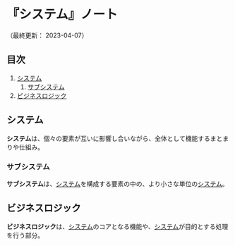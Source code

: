 # 『システム』ノート

（最終更新： 2023-04-07）


## 目次

1. [システム](#システム)
	1. [サブシステム](#サブシステム)
1. [ビジネスロジック](#ビジネスロジック)


## システム

**システム**は、個々の要素が互いに影響し合いながら、全体として機能するまとまりや仕組み。

### サブシステム

**サブシステム**は、[システム](#システム)を構成する要素の中の、より小さな単位の[システム](#システム)。


## ビジネスロジック

**ビジネスロジック**は、[システム](#システム)のコアとなる機能や、[システム](#システム)が目的とする処理を行う部分。
